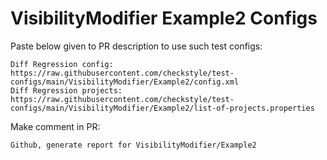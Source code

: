 # VisibilityModifier Example2 Configs
Paste below given to PR description to use such test configs:
```
Diff Regression config: https://raw.githubusercontent.com/checkstyle/test-configs/main/VisibilityModifier/Example2/config.xml
Diff Regression projects: https://raw.githubusercontent.com/checkstyle/test-configs/main/VisibilityModifier/Example2/list-of-projects.properties
```
Make comment in PR:
```
Github, generate report for VisibilityModifier/Example2
```
